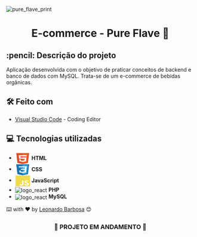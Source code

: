 ![pure_flave_print](https://github.com/leonardojpereira/pure_flave_php/assets/87662269/d500db0d-2c57-416b-b7b0-3a4ef6186ec2)

<h1 align="center">
 E-commerce - Pure Flave 🥬
</h1>

<h2>
  :pencil: Descrição do projeto
</h2>

<p>
Aplicação desenvolvida com o objetivo de praticar conceitos de backend e banco de dados com MySQL. Trata-se de um e-commerce de bebidas orgânicas.
</p>

## 🛠️ Feito com
* [Visual Studio Code](https://code.visualstudio.com) - Coding Editor

## 💻 Tecnologias utilizadas
- <img align="center" alt="leo-HTML" height="30" width="40" src="https://raw.githubusercontent.com/devicons/devicon/master/icons/html5/html5-original.svg"> **HTML**
- <img align="center" alt="leo-CSS" height="30" width="40" src="https://raw.githubusercontent.com/devicons/devicon/master/icons/css3/css3-original.svg"> **CSS**
- <img align="center" alt="leo-Js" height="30" width="40" src="https://raw.githubusercontent.com/devicons/devicon/master/icons/javascript/javascript-plain.svg"> **JavaScript**
- <img align="center" alt="logo_react" height="40" width="50" src="https://cdn.jsdelivr.net/gh/devicons/devicon/icons/php/php-original.svg"> **PHP**
- <img align="center" alt="logo_react" height="40" width="50" src="https://cdn.jsdelivr.net/gh/devicons/devicon/icons/mysql/mysql-original.svg"> **MySQL**

⌨️ with ❤️ by [Leonardo Barbosa](https://github.com/leonardojpereira) 😊

<h3 align="center">
  
  :construction: PROJETO EM ANDAMENTO :construction:
  
</h3>
